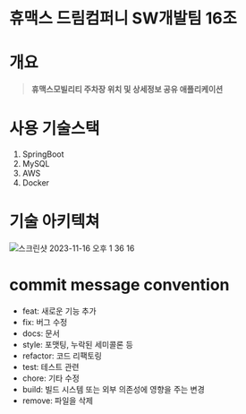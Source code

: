 휴맥스 드림컴퍼니 SW개발팀 16조
====
# 개요
> **휴맥스모빌리티 주차장 위치 및 상세정보 공유 애플리케이션**
# 사용 기술스택
1. SpringBoot
2. MySQL
3. AWS
4. Docker
# 기술 아키텍쳐
![스크린샷 2023-11-16 오후 1 36 16](https://user-images.githubusercontent.com/28076019/283322693-9875f508-d468-4ec2-897a-ee8429d90bf3.png)
# commit message convention
- feat: 새로운 기능 추가
- fix: 버그 수정
- docs: 문서
- style: 포맷팅, 누락된 세미콜론 등
- refactor: 코드 리팩토링
- test: 테스트 관련
- chore: 기타 수정
- build: 빌드 시스템 또는 외부 의존성에 영향을 주는 변경
- remove: 파일을 삭제